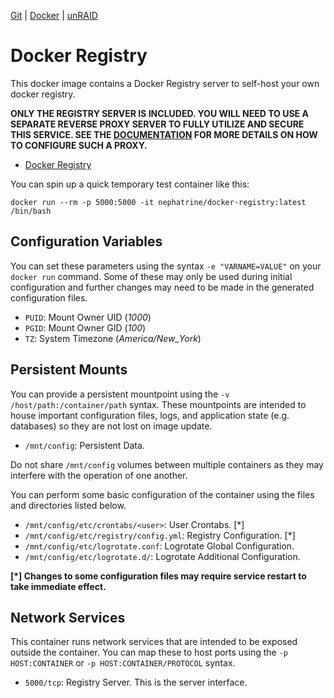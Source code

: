 [Git](https://code.nephatrine.net/nephatrine/docker-registry) |
[Docker](https://hub.docker.com/r/nephatrine/docker-registry/) |
[unRAID](https://code.nephatrine.net/nephatrine/unraid-containers)

# Docker Registry

This docker image contains a Docker Registry server to self-host your own
docker registry.

**ONLY THE REGISTRY SERVER IS INCLUDED. YOU WILL NEED TO USE A SEPARATE REVERSE
PROXY SERVER TO FULLY UTILIZE AND SECURE THIS SERVICE. SEE THE
[DOCUMENTATION](https://docs.docker.com/registry/recipes/nginx/) FOR MORE
DETAILS ON HOW TO CONFIGURE SUCH A PROXY.**

- [Docker Registry](https://docs.docker.com/registry/)

You can spin up a quick temporary test container like this:

~~~
docker run --rm -p 5000:5000 -it nephatrine/docker-registry:latest /bin/bash
~~~

## Configuration Variables

You can set these parameters using the syntax ``-e "VARNAME=VALUE"`` on your
``docker run`` command. Some of these may only be used during initial
configuration and further changes may need to be made in the generated
configuration files.

- ``PUID``: Mount Owner UID (*1000*)
- ``PGID``: Mount Owner GID (*100*)
- ``TZ``: System Timezone (*America/New_York*)

## Persistent Mounts

You can provide a persistent mountpoint using the ``-v /host/path:/container/path``
syntax. These mountpoints are intended to house important configuration files,
logs, and application state (e.g. databases) so they are not lost on image
update.

- ``/mnt/config``: Persistent Data.

Do not share ``/mnt/config`` volumes between multiple containers as they may
interfere with the operation of one another.

You can perform some basic configuration of the container using the files and
directories listed below.

- ``/mnt/config/etc/crontabs/<user>``: User Crontabs. [*]
- ``/mnt/config/etc/registry/config.yml``: Registry Configuration. [*]
- ``/mnt/config/etc/logrotate.conf``: Logrotate Global Configuration.
- ``/mnt/config/etc/logrotate.d/``: Logrotate Additional Configuration.

**[*] Changes to some configuration files may require service restart to take
immediate effect.**

## Network Services

This container runs network services that are intended to be exposed outside
the container. You can map these to host ports using the ``-p HOST:CONTAINER``
or ``-p HOST:CONTAINER/PROTOCOL`` syntax.

- ``5000/tcp``: Registry Server. This is the server interface.
